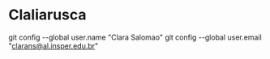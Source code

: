 # Claliarusca
git config --global user.name "Clara Salomao"
git config --global user.email "clarans@al.insper.edu.br"


